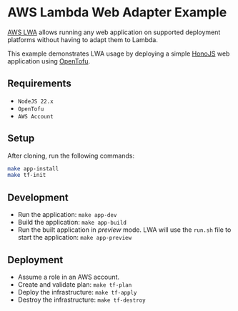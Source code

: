# AWS Lambda Web Adapter Example

[AWS LWA](https://github.com/awslabs/aws-lambda-web-adapter) allows running any web application on supported deployment platforms without having to adapt them to Lambda.

This example demonstrates LWA usage by deploying a simple [HonoJS](https://hono.dev/) web application using [OpenTofu](https://opentofu.org/).

## Requirements

* `NodeJS 22.x`
* `OpenTofu`
* `AWS Account`

## Setup

After cloning, run the following commands:

```sh
make app-install
make tf-init
```

## Development

* Run the application: `make app-dev`
* Build the application: `make app-build`
* Run the built application in *preview* mode. LWA will use the `run.sh` file to start the application: `make app-preview`

## Deployment

* Assume a role in an AWS account.
* Create and validate plan: `make tf-plan`
* Deploy the infrastructure: `make tf-apply`
* Destroy the infrastructure: `make tf-destroy`
